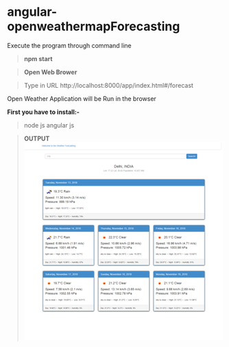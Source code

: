 # angular-openweathermapForecasting

Execute the program through command line

  >**npm start**

  >**Open Web Brower**

>Type in URL 
http://localhost:8000/app/index.html#/forecast

Open Weather Application will be Run in the browser

**First you have to install:-**
>node js
>angular js

  >**OUTPUT**
  ![Screenshot](app/img/openWeather.png)
